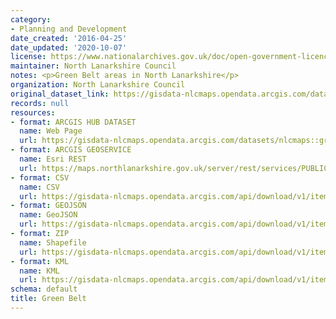 ```yaml
---
category:
- Planning and Development
date_created: '2016-04-25'
date_updated: '2020-10-07'
license: https://www.nationalarchives.gov.uk/doc/open-government-licence/version/3/
maintainer: North Lanarkshire Council
notes: <p>Green Belt areas in North Lanarkshire</p>
organization: North Lanarkshire Council
original_dataset_link: https://gisdata-nlcmaps.opendata.arcgis.com/datasets/nlcmaps::green-belt
records: null
resources:
- format: ARCGIS HUB DATASET
  name: Web Page
  url: https://gisdata-nlcmaps.opendata.arcgis.com/datasets/nlcmaps::green-belt
- format: ARCGIS GEOSERVICE
  name: Esri REST
  url: https://maps.northlanarkshire.gov.uk/server/rest/services/PUBLIC/OPEN_DATA_LAYERS/FeatureServer/9
- format: CSV
  name: CSV
  url: https://gisdata-nlcmaps.opendata.arcgis.com/api/download/v1/items/1533241c5f8a4b0583a2c4fe629aa1c1/csv?layers=9
- format: GEOJSON
  name: GeoJSON
  url: https://gisdata-nlcmaps.opendata.arcgis.com/api/download/v1/items/1533241c5f8a4b0583a2c4fe629aa1c1/geojson?layers=9
- format: ZIP
  name: Shapefile
  url: https://gisdata-nlcmaps.opendata.arcgis.com/api/download/v1/items/1533241c5f8a4b0583a2c4fe629aa1c1/shapefile?layers=9
- format: KML
  name: KML
  url: https://gisdata-nlcmaps.opendata.arcgis.com/api/download/v1/items/1533241c5f8a4b0583a2c4fe629aa1c1/kml?layers=9
schema: default
title: Green Belt
---
```

